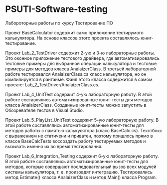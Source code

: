 # PSUTI-Software-testing
Лабороторные работы по курсу Тестирование ПО

Проект BaseCalculator содержит само приложение тестирумого калькулятора. На основе классов этого проекта составлялось юнит-тестирование.

Проект Lab_2_TestDriver содержит 2-ую и 3-ю лабораторные работы.
Это оконное приложение тестового драйвера, где автоматизировались тестовые примеры для выбранной операции калькулятора и тестовые примеры для методов класса AnalaizerClass. В третьей лабораторной работе тестировался AnalaizerClass.cs класс калькулятора, но он компилируется в рантайме. Файл этого класса содержится в самом проекте: Lab_2_TestDriver/AnalaizerClass.cs.

Проект Lab_4_UnitTest содержит 4-ую лабораторную работу.
В этой работе составлялись автоматизированные юнит-тесты для методов класса AnalaizerClass. Созданные юнит-тесты можно запустить в Обозревателе тестов в Visual Studio.

Проект Lab_5_PlayList_UnitTest содержит 5-ую лабораторную работу.
В этой работе составлялись автоматизированные юнит-тесты для методов работы с памятью калькулятора (класс BaseCalc.cs). Текстбокс с выражением не статичени и приватен, поэтому пришлось прямо в классе BaseCalcTests воссоздать работу тестируемых методов и вызывать именно их во время тестирования.

Проект Lab_6_Integration_Testing содержит 6-ую лабораторную работу.
В этой работе составлялись автоматизированные юнит-тесты для методов, которые совершают последовательный вызов всех модулей системы калькулятора, т. е. произовдят интеграцию. Тестировались метод Estimate() класса AnalaizerClass и метод Main() класса Program.
